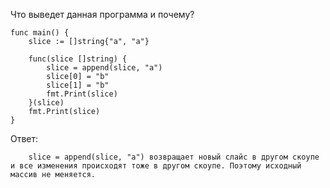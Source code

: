 Что выведет данная программа и почему?

```
func main() {
	slice := []string{"a", "a"}

	func(slice []string) {
		slice = append(slice, "a")
		slice[0] = "b"
		slice[1] = "b"
		fmt.Print(slice)
	}(slice)
	fmt.Print(slice)
}

```

Ответ:

```
    slice = append(slice, "a") возвращает новый слайс в другом скоупе и все изменения происходят тоже в другом скоупе. Поэтому исходный массив не меняется.
```